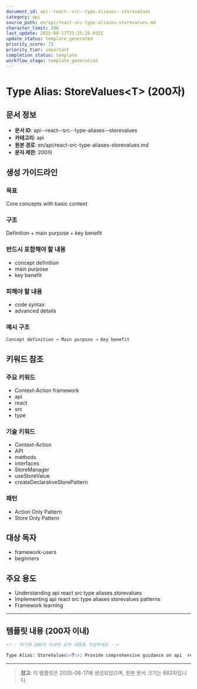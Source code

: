 ```yaml
---
document_id: api--react--src--type-aliases--storevalues
category: api
source_path: en/api/react-src-type-aliases-storevalues.md
character_limit: 200
last_update: 2025-08-17T21:25:26.032Z
update_status: template_generated
priority_score: 75
priority_tier: important
completion_status: template
workflow_stage: template_generation
---
```


# Type Alias: StoreValues\<T\> (200자)

## 문서 정보
- **문서 ID**: api--react--src--type-aliases--storevalues
- **카테고리**: api
- **원본 경로**: en/api/react-src-type-aliases-storevalues.md
- **문자 제한**: 200자

## 생성 가이드라인

### 목표
Core concepts with basic context

### 구조
Definition + main purpose + key benefit

### 반드시 포함해야 할 내용
- concept definition
- main purpose
- key benefit

### 피해야 할 내용  
- code syntax
- advanced details

### 예시 구조
```
Concept definition → Main purpose → Key benefit
```

## 키워드 참조

### 주요 키워드
- Context-Action framework
- api
- react
- src
- type

### 기술 키워드
- Context-Action
- API
- methods
- interfaces
- StoreManager
- useStoreValue
- createDeclarativeStorePattern

### 패턴
- Action Only Pattern
- Store Only Pattern

## 대상 독자
- framework-users
- beginners

## 주요 용도
- Understanding api  react  src  type aliases  storevalues
- Implementing api  react  src  type aliases  storevalues patterns
- Framework learning

---

## 템플릿 내용 (200자 이내)

```markdown
<!-- 여기에 200자 이내의 요약 내용을 작성하세요 -->

Type Alias: StoreValues\<T\>: Provide comprehensive guidance on api  react  src  type aliases  storevalues의 핵심 개념과 Context-Action 프레임워크에서의 역할을 간단히 설명.
```

---

> **참고**: 이 템플릿은 2025-08-17에 생성되었으며, 
> 원본 문서 크기는 662자입니다.
